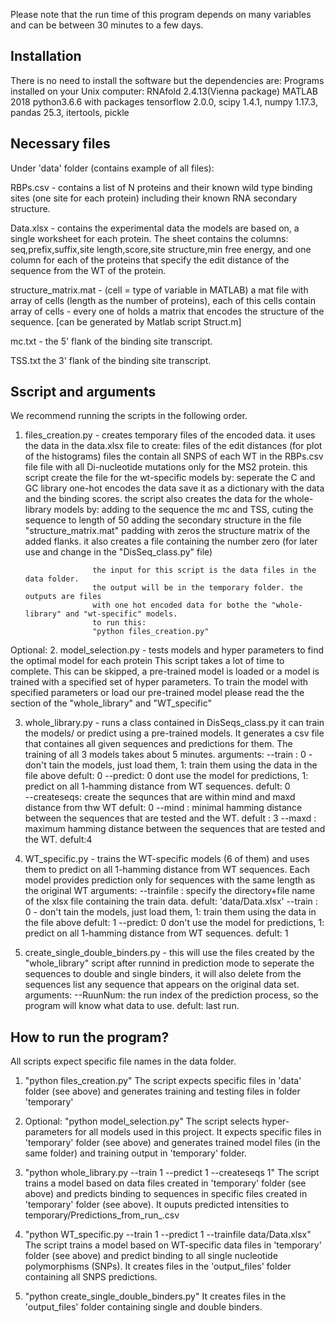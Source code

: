 Please note that the run time of this program depends on many variables 
and can be between 30 minutes to a few days.

Installation
------------
There is no need to install the software but the dependencies are:
Programs installed on your Unix computer:
        RNAfold 2.4.13(Vienna package)
        MATLAB 2018
	python3.6.6 with packages 
		tensorflow 2.0.0, scipy 1.4.1, numpy 1.17.3, pandas 25.3, itertools, pickle

Necessary files
---------------
Under 'data' folder (contains example of all files):

RBPs.csv -
	contains a list of N proteins and their known wild type binding sites
	(one site for each protein) including their known RNA secondary structure.

Data.xlsx - 
	contains the experimental data the models are based on,
	a single worksheet for each protein. The sheet contains the columns:
		seq,prefix,suffix,site length,score,site structure,min free energy,
		and one column for each of the proteins that specify the edit distance
		of the sequence from the WT of the protein. 

structure_matrix.mat -
	(cell = type of variable in MATLAB)
	a mat file with array of cells (length as the number of proteins),
	each of this cells contain array of cells - every one of holds 
	a matrix that encodes the structure of the sequence.
	[can be generated by Matlab script Struct.m]

mc.txt  -
	the 5' flank of the binding site transcript.

TSS.txt
	the 3' flank of the binding site transcript.


Sscript and arguments
---------------------
We recommend running the scripts in the following order.

1. files_creation.py - creates temporary files of the encoded data.
					  it uses the data in the data.xlsx file to create:
					  files of the edit distances (for plot of the histograms)
					  files the contain all SNPS of each WT in the RBPs.csv file
					  file with all Di-nucleotide mutations only for the MS2 protein.
					  this script create the file for the wt-specific models by:
							seperate the C and GC library
							one-hot encodes the data
							save it as a dictionary with the data and the binding scores.
					  the script also creates the data for the whole-library models by:
							adding to the sequence the mc and TSS, 
							cuting the sequence to length of 50
							adding the secondary structure in the file "structure_matrix.mat"
							padding with zeros the structure matrix of the added flanks.
					  it also creates a file containing the number zero (for later use and change
					  in the "DisSeq_class.py" file)

					  the input for this script is the data files in the data folder.
					  the output will be in the temporary folder. the outputs are files
					  with one hot encoded data for bothe the "whole-library" and "wt-specific" models.
					  to run this:
					  "python files_creation.py"
					  

Optional: 
2. model_selection.py - tests models and hyper parameters to find the optimal model for each protein
			This script takes a lot of time to complete.
			This can be skipped, a pre-trained model is loaded or a model is trained with a specified set of
			hyper parameters.
			To train the model with specified parameters or load our pre-trained model please read the
			the section of the "whole_library" and "WT_specific"

						
3. whole_library.py - runs a class contained in DisSeqs_class.py
					it can train the models/ or predict using a pre-trained models.
                    It generates a csv file that containes all given sequences and predictions for them.
                    The training of all 3 models takes about 5 minutes.
					arguments:
					--train : 0 - don't tain the models, just load them, 1: train them using the
								   data in the file above
								   defult: 0
					--predict: 0 dont use the model for predictions, 1: predict on all 1-hamming
								  distance from WT sequences. 
								  defult: 0				
					--createseqs: create the sequnces that are within mind and maxd distance from thw WT
								  defult: 0
					--mind : 	   minimal hamming distance between the sequences that are tested and the WT.
									defult : 3
					--maxd : 	   maximum hamming distance between the sequences that are tested and the WT.
									defult:4

4. WT_specific.py - trains the WT-specific models (6 of them) and uses them to predict on all 1-hamming
						distance from WT sequences. 
						Each model provides prediction only for sequences with the same length as the
						original WT
						arguments:
						--trainfile : specify the directory+file name of the xlsx file containing the 
									  train data. 
									  defult: 'data/Data.xlsx'
						--train : 0 - don't tain the models, just load them, 1: train them using the
									   data in the file above
									   defult: 1
						--predict: 0 don't use the model for predictions, 1: predict on all 1-hamming
									  distance from WT sequences. 
									  defult: 1
					
5. create_single_double_binders.py - this will use the files created by the "whole_library" script after
									 runnind in prediction mode to seperate the sequences to double and 
									 single binders, it will also delete from the sequences list any
									 sequence that appears on the original data set.
									 arguments:
									 --RuunNum: the run index of the prediction process, so the program 
												will know what data to use.
												defult: last run.


How to run the program?
-----------------------
All scripts expect specific file names in the data folder.

1. "python files_creation.py"
   The script expects specific files in 'data' folder (see above)
   and generates training and testing files in folder 'temporary'

2. Optional:
	"python model_selection.py"
	The script selects hyper-parameters for all models used in this project.
	It expects specific files in 'temporary' folder (see above)
	and generates trained model files (in the same folder) and training output in 'temporary' folder.
	
3. "python whole_library.py --train 1 --predict 1 --createseqs 1"
   The script trains a model based on data files created in 'temporary' folder (see above)
   and predicts binding to sequences in specific files created in 'temporary' folder (see above).
   It ouputs predicted intensities to temporary/Predictions_from_run_<num>.csv

4. "python WT_specific.py --train 1 --predict 1 --trainfile data/Data.xlsx"
   The script trains a model based on WT-specific data files in 'temporary' folder (see above)
   and predict binding to all single nucleotide polymorphisms (SNPs).
   It creates files in the 'output_files' folder containing all SNPS predictions.

5. "python create_single_double_binders.py"
   It creates files in the 'output_files' folder containing single and double binders.
